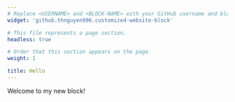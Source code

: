 ```yaml
---
# Replace <USERNAME> and <BLOCK-NAME> with your GitHub username and block name, respectively.
widget: 'github.thnguyen996.customized-website-block'

# This file represents a page section.
headless: true

# Order that this section appears on the page.
weight: 1

title: Hello
---
```


Welcome to my new block!
